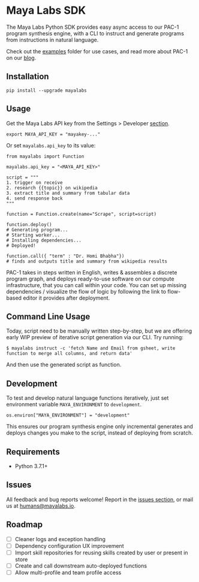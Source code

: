 # Maya Labs SDK

The Maya Labs Python SDK provides easy async access to our PAC-1 program synthesis engine, with a CLI to instruct and generate programs from instructions in natural language.

Check out the [examples](/examples) folder for use cases, and read more about PAC-1 on our [blog](https://mayalabs.io/pac-1).

## Installation

```
pip install --upgrade mayalabs
```

## Usage

Get the Maya Labs API key from the Settings > Developer [section](https://app.mayalabs.io/settings/developers).

```
export MAYA_API_KEY = "mayakey-..."
```

Or set `mayalabs.api_key` to its value:

```
from mayalabs import Function

mayalabs.api_key = "<MAYA_API_KEY>"

script = """
1. trigger on receive
2. research {{topic}} on wikipedia
3. extract title and summary from tabular data
4. send response back
"""

function = Function.create(name="Scrape", script=script)

function.deploy()
# Generating program...
# Starting worker...
# Installing dependencies...
# Deployed!

function.call({ "term" : "Dr. Homi Bhabha"})
# finds and outputs title and summary from wikipedia results
```

PAC-1 takes in steps written in English, writes & assembles a discrete program graph, and deploys ready-to-use software on our compute infrastructure, that you can call within your code. You can set up missing dependencies / visualize the flow of logic by following the link to flow-based editor it provides after deployment.

## Command Line Usage

Today, script need to be manually written step-by-step, but we are offering early WIP preview of iterative script generation via our CLI. Try running:

```
$ mayalabs instruct -c 'fetch Name and Email from gsheet, write function to merge all columns, and return data'
```

And then use the generated script as function.

## Development

To test and develop natural language functions iteratively, just set environment variable `MAYA_ENVIRONMENT` to `development`.

```
os.environ["MAYA_ENVIRONMENT"] = "development"
```

This ensures our program synthesis engine only incremental generates and deploys changes you make to the script, instead of deploying from scratch.

## Requirements

- Python 3.7.1+

## Issues

All feedback and bug reports welcome! Report in the [issues section](https://github.com/mayahq/mayalabs-sdk-python/issues), or mail us at humans@mayalabs.io.



## Roadmap
- [ ] Cleaner logs and exception handling
- [ ] Dependency configuration UX improvement
- [ ] Import skill repositories for reusing skills created by user or present in store
- [ ] Create and call downstream auto-deployed functions
- [ ] Allow multi-profile and team profile access
